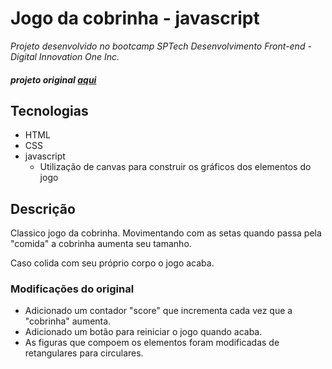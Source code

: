# Jogo da cobrinha - javascript

*Projeto desenvolvido no bootcamp SPTech Desenvolvimento Front-end - Digital Innovation One Inc.*

##### *projeto original [aqui](https://github.com/SpruceGabriela/snake-the-game)*

## Tecnologias

- HTML
- CSS
- javascript
  - Utilização de canvas para construir os gráficos dos elementos do jogo

## Descrição

Classico jogo da cobrinha. Movimentando com as setas quando passa pela "comida" a cobrinha aumenta seu tamanho.

Caso colida com seu próprio corpo o jogo acaba.

### Modificações do original

- Adicionado um contador "score" que incrementa cada vez que a "cobrinha" aumenta.
- Adicionado um botão para reiniciar o jogo quando acaba.
- As figuras que compoem os elementos foram modificadas de retangulares para circulares.
